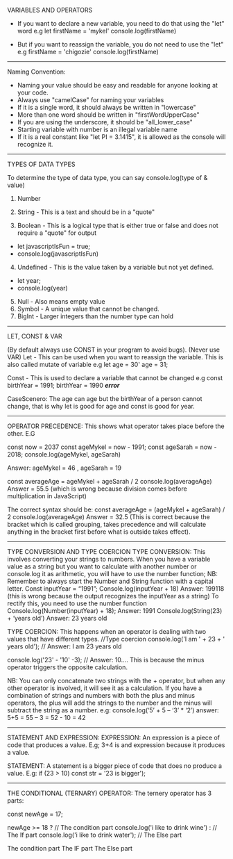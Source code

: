 VARIABLES AND OPERATORS

- If you want to declare a new variable, you need to do that using the "let" word
e.g
let firstName = 'mykel'
console.log(firstName)

- But if you want to reassign the variable, you do not need to use the "let"
e.g 
firstName = 'chigozie'
console.log(firstName)
------------------------------------------------------------------------------------------------------------------------
Naming Convention:
* Naming your value should be easy and readable for anyone looking at your code.
* Always use "camelCase" for naming your variables
* If it is a single word, it should always be written in "lowercase"
* More than one word should be written in "firstWordUpperCase"
* If you are using the underscore, it should be "all_lower_case"
* Starting variable with number is an illegal variable name
* If it is a real constant like "let PI = 3.1415", it is allowed as the console will recognize it.

-------------------------------------------------------------------------------------------------------------------------
TYPES OF DATA TYPES

To determine the type of data type, you can say console.log(type of & value) 
1. Number
2. String - This is a text and should be in a "quote"

3. Boolean - This is a logical type that is either true or false and does not require a "quote" for output
- let javascriptIsFun = true;
- console.log(javascriptIsFun)
4. Undefined - This is the value taken by a variable but not yet defined.
- let year;
- console.log(year)
5. Null - Also means empty value
6. Symbol - A unique value that cannot be changed.
7. BigInt - Larger integers than the number type can hold


-------------------------------------------------------------------------------------------------------------------------
LET, CONST & VAR

(By default always use CONST in your program to avoid bugs).
(Never use VAR)
Let - This can be used when you want to reassign the variable. This is also called mutate of variable
e.g
let age = 30'
age = 31;

Const - This is used to declare a variable that cannot be changed
e.g
const birthYear = 1991;
birthYear = 1990
***error***

CaseScenero: The age can age but the birthYear of a person cannot change, 
that is why let is good for age and const is good for year.


-------------------------------------------------------------------------------------------------------------------------
OPERATOR PRECEDENCE:
This shows what operator takes place before the other.
E.G 	

const now = 2037
const ageMykel = now - 1991;
const ageSarah = now - 2018;
console.log(ageMykel, ageSarah)

Answer:
ageMykel = 46 , ageSarah = 19

const averageAge = ageMykel + ageSarah / 2
console.log(averageAge)
Answer = 55.5 (which is wrong because division comes before multiplication in JavaScript)

The correct syntax should be:
const averageAge = (ageMykel + ageSarah) / 2
console.log(averageAge)
Answer = 32.5 
(This is correct because the bracket which is called grouping, takes precedence and will calculate anything in the bracket first before what is outside takes effect).

------------------------------------------------------------------------------------------------------------------------

TYPE CONVERSION AND TYPE COERCION 
TYPE CONVERSION:
This involves converting your strings to numbers. When you have a variable value as a string but you want to calculate with another number or console.log it as arithmetic, you will have to use the number function;
NB: Remember to always start the Number and String function with a capital letter.
Const inputYear = “1991”;
Console.log(inputYear + 18)
Answer: 199118 (this is wrong because the output recognizes the inputYear as a string)
To rectify this, you need to use the number function
Console.log(Number(inputYear) + 18);
Answer: 1991
Console.log(String(23) + ‘years old’)
Answer: 23 years old

TYPE COERCION:
This happens when an operator is dealing with two values that have different types.
//Type coercion
console.log('I am ' + 23 + ' years old');
// Answer: I am 23 years old

console.log('23' - '10' -3);
// Answer: 10.... This is because the minus operator triggers the opposite calculation. 


NB: You can only concatenate two strings with the + operator, but when any other operator is involved, it will see it as a calculation.
If you have a combination of strings and numbers with both the plus and minus operators, the plus will add the strings to the number and the minus will subtract the string as a number.
e.g: console.log(‘5’ + 5 – ‘3’ * ‘2’) 
answer: 5+5 = 55 – 3 = 52 - 10 = 42



-------------------------------------------------------------------------------------------------------------------------------

STATEMENT AND EXPRESSION:
EXPRESSION:
An expression is a piece of code that produces a value.
E.g; 3+4 is and expression because it produces a value.

STATEMENT:
A statement is a bigger piece of code that does no produce a value.
E.g: 
if (23 > 10)
const str = '23 is bigger');

-------------------------------------------------------------------------------------------------------------------------

THE CONDITIONAL (TERNARY) OPERATOR:
The ternery operator has 3 parts:

const newAge = 17;

newAge >= 18 ? // The condition part
console.log('i like to drink wine') : // The If part
 console.log('i like to drink water'); // The Else part

The condition part
The IF part
The Else part